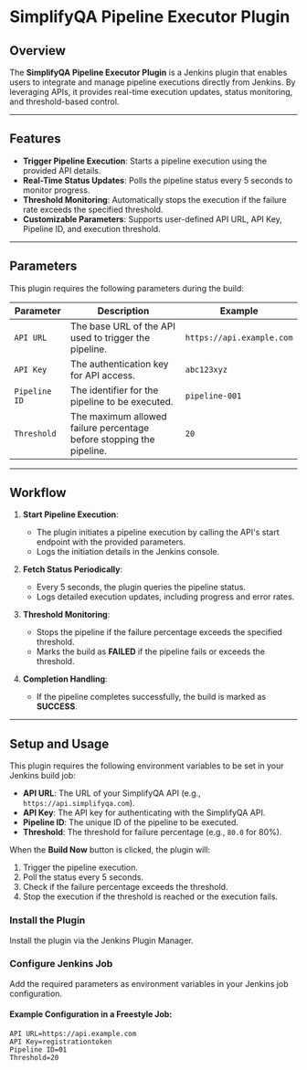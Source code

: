 # SimplifyQA Pipeline Executor Plugin

## Overview
The **SimplifyQA Pipeline Executor Plugin** is a Jenkins plugin that enables users to integrate and manage pipeline executions directly from Jenkins. By leveraging APIs, it provides real-time execution updates, status monitoring, and threshold-based control.

---

## Features
- **Trigger Pipeline Execution**: Starts a pipeline execution using the provided API details.
- **Real-Time Status Updates**: Polls the pipeline status every 5 seconds to monitor progress.
- **Threshold Monitoring**: Automatically stops the execution if the failure rate exceeds the specified threshold.
- **Customizable Parameters**: Supports user-defined API URL, API Key, Pipeline ID, and execution threshold.

---

## Parameters
This plugin requires the following parameters during the build:

| Parameter    | Description                                            | Example                     |
|--------------|--------------------------------------------------------|-----------------------------|
| `API URL`    | The base URL of the API used to trigger the pipeline.  | `https://api.example.com`   |
| `API Key`    | The authentication key for API access.                | `abc123xyz`                 |
| `Pipeline ID`| The identifier for the pipeline to be executed.        | `pipeline-001`              |
| `Threshold`  | The maximum allowed failure percentage before stopping the pipeline. | `20`                        |

---

## Workflow
1. **Start Pipeline Execution**:
    - The plugin initiates a pipeline execution by calling the API's start endpoint with the provided parameters.
    - Logs the initiation details in the Jenkins console.

2. **Fetch Status Periodically**:
    - Every 5 seconds, the plugin queries the pipeline status.
    - Logs detailed execution updates, including progress and error rates.

3. **Threshold Monitoring**:
    - Stops the pipeline if the failure percentage exceeds the specified threshold.
    - Marks the build as **FAILED** if the pipeline fails or exceeds the threshold.

4. **Completion Handling**:
    - If the pipeline completes successfully, the build is marked as **SUCCESS**.

---

## Setup and Usage
This plugin requires the following environment variables to be set in your Jenkins build job:

- **API URL**: The URL of your SimplifyQA API (e.g., `https://api.simplifyqa.com`).
- **API Key**: The API key for authenticating with the SimplifyQA API.
- **Pipeline ID**: The unique ID of the pipeline to be executed.
- **Threshold**: The threshold for failure percentage (e.g., `80.0` for 80%).

When the **Build Now** button is clicked, the plugin will:

1. Trigger the pipeline execution.
2. Poll the status every 5 seconds.
3. Check if the failure percentage exceeds the threshold.
4. Stop the execution if the threshold is reached or the execution fails.
### Install the Plugin
Install the plugin via the Jenkins Plugin Manager.

### Configure Jenkins Job
Add the required parameters as environment variables in your Jenkins job configuration.

#### Example Configuration in a Freestyle Job:
```env
API URL=https://api.example.com
API Key=registrationtoken
Pipeline ID=01
Threshold=20
